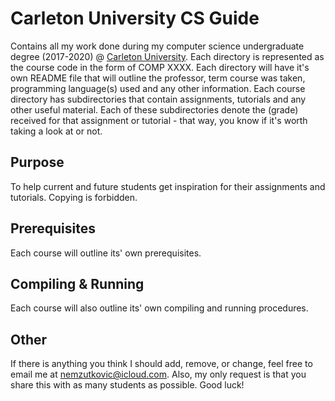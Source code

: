 # Carleton University CS Guide

Contains all my work done during my computer science undergraduate degree (2017-2020) @ [Carleton University](https://carleton.ca/). Each directory is represented as the course code in the form of COMP XXXX. Each directory will have it's own README file that will outline the professor, term course was taken, programming language(s) used and any other information. Each course directory has subdirectories that contain assignments, tutorials and any other useful material. Each of these subdirectories denote the (grade) received for that assignment or tutorial - that way, you know if it's worth taking a look at or not.

## Purpose
To help current and future students get inspiration for their assignments and tutorials. Copying is forbidden.

## Prerequisites
Each course will outline its' own prerequisites.

## Compiling & Running
Each course will also outline its' own compiling and running procedures.

## Other
If there is anything you think I should add, remove, or change, feel free to email me at nemzutkovic@icloud.com. Also, my only request is that you share this with as many students as possible. Good luck!
